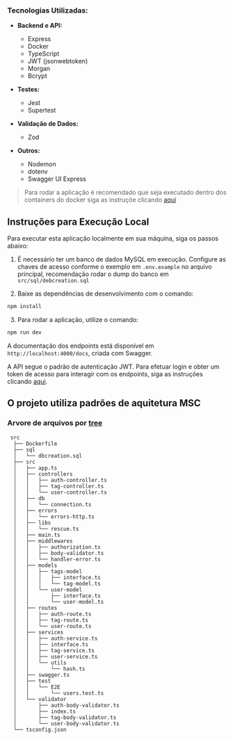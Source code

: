### Tecnologias Utilizadas:
- **Backend e API:**
  - Express
  - Docker
  - TypeScript
  - JWT (jsonwebtoken)
  - Morgan
  - Bcrypt

- **Testes:**
  - Jest
  - Supertest

- **Validação de Dados:**
  - Zod

- **Outros:**
  - Nodemon
  - dotenv
  - Swagger UI Express

> Para rodar a aplicação é recomendado que seja executado dentro dos containers do docker siga as instruçõe clicando [aqui](/README.md)

## Instruções para Execução Local

Para executar esta aplicação localmente em sua máquina, siga os passos abaixo:

1. É necessário ter um banco de dados MySQL em execução. Configure as chaves de acesso conforme o exemplo em `.env.example` no arquivo principal, recomendação rodar o dump do banco em `src/sql/debcreation.sql`

2. Baixe as dependências de desenvolvimento com o comando:
```sh
npm install
```

3. Para rodar a aplicação, utilize o comando:
```sh
npm run dev
```

A documentação dos endpoints está disponível em `http://localhost:4000/docs`, criada com Swagger.

A API segue o padrão de autenticação JWT. Para efetuar login e obter um token de acesso para interagir com os endpoints, siga as instruções clicando [aqui](/README.md).


## O projeto utiliza padrões de aquitetura MSC
### Arvore de arquivos por [tree](https://www.geeksforgeeks.org/tree-command-unixlinux/)
```
 src
  ├── Dockerfile
  ├── sql
  │   └── dbcreation.sql
  ├── src
  │   ├── app.ts
  │   ├── controllers
  │   │   ├── auth-controller.ts
  │   │   ├── tag-controller.ts
  │   │   └── user-controller.ts
  │   ├── db
  │   │   └── connection.ts
  │   ├── errors
  │   │   └── errors-http.ts
  │   ├── libs
  │   │   └── rescue.ts
  │   ├── main.ts
  │   ├── middlewares
  │   │   ├── authorization.ts
  │   │   ├── body-validator.ts
  │   │   └── handler-error.ts
  │   ├── models
  │   │   ├── tags-model
  │   │   │   ├── interface.ts
  │   │   │   └── tag-model.ts
  │   │   └── user-model
  │   │       ├── interface.ts
  │   │       └── user-model.ts
  │   ├── routes
  │   │   ├── auth-route.ts
  │   │   ├── tag-route.ts
  │   │   └── user-route.ts
  │   ├── services
  │   │   ├── auth-service.ts
  │   │   ├── interface.ts
  │   │   ├── tag-service.ts
  │   │   ├── user-service.ts
  │   │   └── utils
  │   │       └── hash.ts
  │   ├── swagger.ts
  │   ├── test
  │   │   └── E2E
  │   │       └── users.test.ts
  │   └── validator
  │       ├── auth-body-validator.ts
  │       ├── index.ts
  │       ├── tag-body-validator.ts
  │       └── user-body-validator.ts
  └── tsconfig.json
```